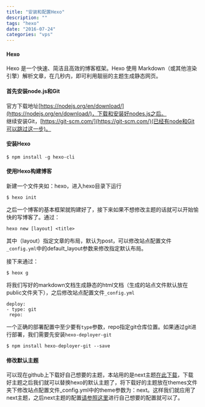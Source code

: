```yaml
---
title: "安装和配置Hexo"
description: ""
tags: "hexo"
date: "2016-07-24"
categories: "vps"
---
```


#### Hexo

Hexo 是一个快速、简洁且高效的博客框架。Hexo 使用 Markdown（或其他渲染引擎）解析文章，在几秒内，即可利用靓丽的主题生成静态网页。

<!--more-->

#### 首先安装node.js和Git
官方下载地址[https://nodejs.org/en/download/](https://nodejs.org/en/download/)，下载和安装好nodes.js之后。  
继续安装Git，[https://git-scm.com/](https://git-scm.com/)(已经有node和Git可以跳过这一步)。  

#### 安装Hexo
```
$ npm install -g hexo-cli
```

#### 使用Hexo构建博客

新建一个文件夹如：hexo，进入hexo目录下运行  

```
$ hexo init
```
 
之后一个博客的基本框架就购建好了，接下来如果不想修改主题的话就可以开始愉快的写博客了。通过：  

```
hexo new [layout] <title>
```

其中（layout）指定文章的布局，默认为post，可以修改站点配置文件`_config.yml`中的default_layout参数来修改指定默认布局。 

接下来通过：  

```
$ heox g
```

将我们写好的markdown文档生成静态的html文档（生成的站点文件默认放在public文件夹下），之后修改站点配置文件`_config.yml`  
  
```
deploy:  
- type: git  
 repo:
``` 

一个正确的部署配置中至少要有`type`参数，repo指定git仓库位置。如果通过git进行部署，我们需要先安装`hexo-deployer-git`  

```
$ npm install hexo-deployer-git --save
```

#### 修改默认主题  

可以现在github上下载好自己想要的主题，本站用的是next主题[在此下载](https://github.com/iissnan/hexo-theme-next)，下载好主题之后我们就可以替换hexo的默认主题了，将下载好的主题放在themes文件夹下修改站点配置文件_config.yml中的theme参数为：next。这样我们就应用了next主题，之后next主题的配置[请参照这里](http://theme-next.iissnan.com/)进行自己想要的配置就可以了。